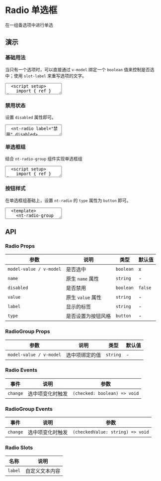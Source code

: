 # Radio 单选框

在一组备选项中进行单选

## 演示

<script setup>
  import { ref } from 'vue'
  import { Radio, RadioGroup } from '../../src'

  const sex = ref('0')

  const allowService = ref(false)
</script>

### 基础用法

当只有一个选项时，可以直接通过 `v-model` 绑定一个 `boolean` 值来控制是否选中；使用 `slot-label` 来重写选项的文字。

<ClientOnly>
  <CodePreview>
  <textarea lang="vue">
  <script setup>
    import { ref } from 'vue';
    const allowService = ref(false);
  </script>
  <template>
    <nt-radio v-model="allowService">
      <template #label>
        <span>
          <span>同意</span>
          <a href='#'>隐私协议</a>
        </span>
      </template>
    </nt-radio>
  </template>
  </textarea>
  <template #preview>
    <Radio v-model="allowService">
      <template #label>
        <span>
          <span>同意</span>
          <a href='#'>隐私协议</a>
        </span>
      </template>
    </Radio>
  </template>
  </CodePreview>
</ClientOnly>

### 禁用状态

设置 `disabled` 属性即可。

<ClientOnly>
  <CodePreview>
  <textarea lang="vue-html">
  <nt-radio label="禁用" disabled>
  </textarea>
  </CodePreview>
</ClientOnly>

### 单选框组

结合 `nt-radio-group` 组件实现单选框组

<ClientOnly>
  <CodePreview>
  <textarea lang="vue-html">
  <script setup>
    import { ref } from 'vue';
    const sex = ref('0');
  </script>
  <template>
    <nt-radio-group v-model="sex">
      <nt-radio label="男" value="0" />
      <nt-radio label="女" value="1" />
    </nt-radio-group>
  </template>
  </textarea>
  <template #preview>
    <RadioGroup v-model="sex">
      <Radio label="男" value="0" />
      <Radio label="女" value="1" />
    </RadioGroup>
  </template>
  </CodePreview>
</ClientOnly>

### 按钮样式

在单选框组基础上，设置 `nt-radio` 的 `type` 属性为 `button` 即可。

<ClientOnly>
  <CodePreview>
  <textarea lang="vue-html">
  <template>
    <nt-radio-group v-model="sex">
      <nt-radio label="男" value="0" type="button" />
      <nt-radio label="女" value="1" type="button" />
    </nt-radio-group>
  </template>
  </textarea>
  <template #preview>
    <RadioGroup v-model="sex">
      <Radio label="男" value="0" type="button" />
      <Radio label="女" value="1" type="button" />
    </RadioGroup>
  </template>
  </CodePreview>
</ClientOnly>

## API

### Radio Props

| 参数                    | 说明               | 类型      | 默认值  |
| ----------------------- | ------------------ | --------- | ------- |
| `model-value / v-model` | 是否选中           | `boolean` | x       |
| `name`                  | 原生 `name` 属性   | `string`  | -       |
| `disabled`              | 是否禁用           | `boolean` | `false` |
| `value`                 | 原生 `value` 属性  | `string`  | -       |
| `label`                 | 显示的标签         | `string`  | -       |
| `type`                  | 是否设置为按钮风格 | `button`  | -       |

### RadioGroup Props

| 参数                    | 说明           | 类型     | 默认值 |
| ----------------------- | -------------- | -------- | ------ |
| `model-value / v-model` | 选中项绑定的值 | `string` | -      |

### Radio Events

| 事件     | 说明             | 参数                         |
| -------- | ---------------- | ---------------------------- |
| `change` | 选中项变化时触发 | `(checked: boolean) => void` |

### RadioGroup Events

| 事件     | 说明             | 参数                             |
| -------- | ---------------- | -------------------------------- |
| `change` | 选中项变化时触发 | `(checkedValue: string) => void` |

### Radio Slots

| 名称    | 说明           |
| ------- | -------------- |
| `label` | 自定义文本内容 |
